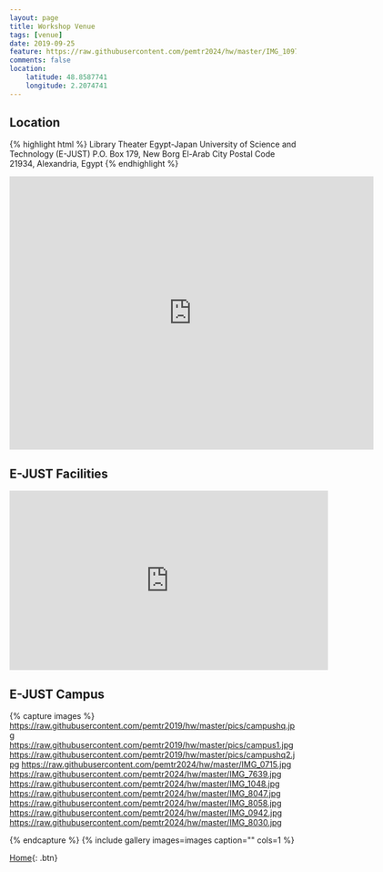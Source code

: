 ```yaml
---
layout: page
title: Workshop Venue
tags: [venue]
date: 2019-09-25
feature: https://raw.githubusercontent.com/pemtr2024/hw/master/IMG_1097.jpg
comments: false
location:
    latitude: 48.8587741
    longitude: 2.2074741
---
```




## Location


{% highlight html %}
Library Theater
Egypt-Japan University of Science and Technology (E-JUST)
P.O. Box 179, New Borg El-Arab City
Postal Code 21934,
Alexandria, Egypt
{% endhighlight %}


<iframe width="640" height="480" src="https://www.google.com/maps/embed?pb=!1m14!1m8!1m3!1d5596.123800755764!2d29.559071447488893!3d30.859303273687704!3m2!1i1024!2i768!4f13.1!3m3!1m2!1s0x145f7da102aec573%3A0x7a548040ea315f2c!2sE-JUST%20Library!5e0!3m2!1sen!2sjp!4v1708405482582!5m2!1sen!2sjp" frameborder="0"> </iframe>


## E-JUST Facilities

<iframe width="560" height="315" src="https://www.youtube.com/embed/5cM5lZHMWyo" frameborder="0" allow="accelerometer; autoplay"> </iframe>


## E-JUST Campus

{% capture images %}
    https://raw.githubusercontent.com/pemtr2019/hw/master/pics/campushq.jpg
    https://raw.githubusercontent.com/pemtr2019/hw/master/pics/campus1.jpg
    https://raw.githubusercontent.com/pemtr2019/hw/master/pics/campushq2.jpg
    https://raw.githubusercontent.com/pemtr2024/hw/master/IMG_0715.jpg
    https://raw.githubusercontent.com/pemtr2024/hw/master/IMG_7639.jpg
    https://raw.githubusercontent.com/pemtr2024/hw/master/IMG_1048.jpg
    https://raw.githubusercontent.com/pemtr2024/hw/master/IMG_8047.jpg
    https://raw.githubusercontent.com/pemtr2024/hw/master/IMG_8058.jpg
    https://raw.githubusercontent.com/pemtr2024/hw/master/IMG_0942.jpg
    https://raw.githubusercontent.com/pemtr2024/hw/master/IMG_8030.jpg
    
    
{% endcapture %}
{% include gallery images=images caption="" cols=1 %}




[Home](https://pemtr2024.github.io){: .btn}


